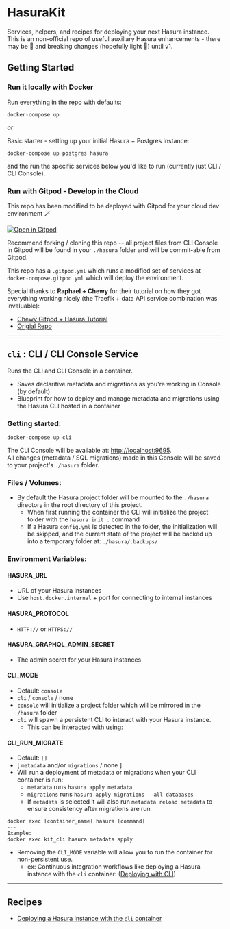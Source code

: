 # HasuraKit
Services, helpers, and recipes for deploying your next Hasura instance. \
This is an non-official repo of useful auxillary Hasura enhancements - there may be 🐉 and breaking changes (hopefully light 🤞) until v1.

## Getting Started
### Run it locally with Docker
Run everything in the repo with defaults:
```
docker-compose up
```

*or*


Basic starter - setting up your initial Hasura + Postgres instance:
```
docker-compose up postgres hasura
```
and the run the specific services below you'd like to run (currently just CLI / CLI Console).

### Run with Gitpod - Develop in the Cloud

This repo has been modified to be deployed with Gitpod for your cloud dev environment 🪄

[![Open in Gitpod](https://gitpod.io/button/open-in-gitpod.svg)](https://gitpod.io/#https://github.com/m-rgba/hasurakit/tree/main)

Recommend forking / cloning this repo -- all project files from CLI Console in Gitpod will be found in your `./hasura` folder and will be commit-able from Gitpod.

This repo has a `.gitpod.yml` which runs a modified set of services at `docker-compose.gitpod.yml` which will deploy the environment.

Special thanks to **Raphael + Chewy** for their tutorial on how they got everything working nicely (the Traefik + data API service combination was invaluable):
- [Chewy Gitpod + Hasura Tutorial](https://we.gochewy.io/how-to-use-hasura-in-gitpod-without-port-forwarding/)
- [Origial Repo](https://github.com/ephemerecreative/hasura-cli-gitpod-example)

---

## `cli` : CLI / CLI Console Service
Runs the CLI and CLI Console in a container.
- Saves declaritive metadata and migrations as you're working in Console (by default)
- Blueprint for how to deploy and manage metadata and migrations using the Hasura CLI hosted in a container  

### Getting started:
```
docker-compose up cli
```
The CLI Console will be available at: [http://localhost:9695](http://localhost:9695). \
All changes (metadata / SQL migrations) made in this Console will be saved to your project's `./hasura` folder.

### Files / Volumes:

- By default the Hasura project folder will be mounted to the `./hasura` directory in the root directory of this project.
    - When first running the container the CLI will initialize the project folder with the `hasura init .` command
    - If a Hasura `config.yml` is detected in the folder, the initialization will be skipped, and the current state of the project will be backed up into a temporary folder at: `./hasura/.backups/`

### Environment Variables:

#### HASURA_URL
- URL of your Hasura instances
- Use `host.docker.internal` + port for connecting to internal instances

#### HASURA_PROTOCOL
- `HTTP://` or `HTTPS://`

#### HASURA_GRAPHQL_ADMIN_SECRET
- The admin secret for your Hasura instances

#### CLI_MODE
- Default: `console`
- `cli` / `console` / none
- `console` will initialize a project folder which will be mirrored in the `/hasura` folder
- `cli` will spawn a persistent CLI to interact with your Hasura instance.
    - This can be interacted with using:

#### CLI_RUN_MIGRATE
- Default: `[]`
- [ `metadata` and/or `migrations` / none ]
- Will run a deployment of metadata or migrations when your CLI container is run:
    - `metadata` runs `hasura apply metadata`
    - `migrations` runs `hasura apply migrations --all-databases`
    - If `metadata` is selected it will also run `metadata reload metadata` to ensure consistency after migrations are run

```
docker exec [container_name] hasura [command]
---
Example:
docker exec kit_cli hasura metadata apply
```
- Removing the `CLI_MODE` variable will allow you to run the container for non-persistent use.
    - ex: Continuous integration workflows like deploying a Hasura instance with the `cli` container: ([Deploying with CLI](./recipes/cli-deploy))


---

## Recipes
- [Deploying a Hasura instance with the `cli` container](./recipes/cli-deploy)
